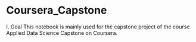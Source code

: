 # Coursera_Capstone
 I. Goal This notebook is mainly used for the capstone project of the course Applied Data Science Capstone on Coursera.
